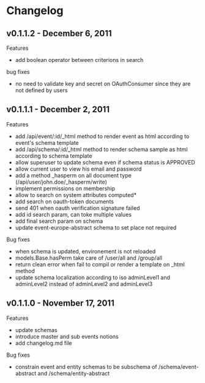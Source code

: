 Changelog
=========

## v0.1.1.2 - December 6, 2011

Features

* add boolean operator between criterions in search

bug fixes

* no need to validate key and secret on OAuthConsumer since they are not defined by users

## v0.1.1.1 - December 2, 2011

Features

* add /api/event/:id/_html method to render event as html according to event's schema template
* add /api/schema/:id/_html method to render schema sample as html according to schema template
* allow superuser to update schema even if schema status is APPROVED
* allow current user to view his email and password
* add a method _hasperm on all document type (/api/user/john.doe/_hasperm/write)
* implement permissions on membership
* allow to search on system attributes computed*
* add search on oauth-token documents
* send 401 when oauth verification signature failed
* add id search param, can toke multiple values
* add final search param on schema
* update event-europe-abstract schema to set place not required

Bug fixes

* when schema is updated, environement is not reloaded
* models.Base.hasPerm take care of /user/all and /group/all
* return clean error when fail to compil or render a template on _html method
* update schema localization according to iso adminLevel1 and adminLevel2 instead of adminLevel2 and adminLevel3


## v0.1.1.0 - November 17, 2011

Features

* update schemas
* introduce master and sub events notions
* add changelog.md file

Bug fixes

* constrain event and entity schemas to be subschema of /schema/event-abstract and /schema/entity-abstract

